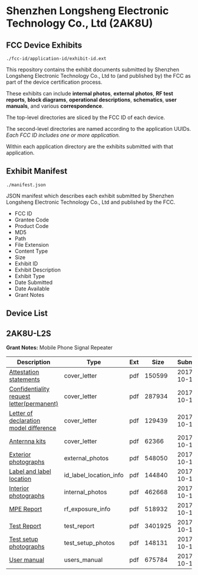 # Shenzhen Longsheng Electronic Technology Co., Ltd (2AK8U)
## FCC Device Exhibits

```
./fcc-id/application-id/exhibit-id.ext
```

This repository contains the exhibit documents submitted by Shenzhen Longsheng Electronic Technology Co., Ltd to (and published by) the FCC as part of the device certification process.

These exhibits can include **internal photos**, **external photos**, **RF test reports**, **block diagrams**, **operational descriptions**, **schematics**, **user manuals**, and various **correspondence**.

The top-level directories are sliced by the FCC ID of each device.

The second-level directories are named according to the application UUIDs. *Each FCC ID includes one or more application.*

Within each application directory are the exhibits submitted with that application. 

## Exhibit Manifest

```
./manifest.json
```

JSON manifest which describes each exhibit submitted by Shenzhen Longsheng Electronic Technology Co., Ltd and published by the FCC.

- FCC ID
- Grantee Code
- Product Code
- MD5
- Path
- File Extension
- Content Type
- Size
- Exhibit ID
- Exhibit Description
- Exhibit Type
- Date Submitted
- Date Available
- Grant Notes

## Device List
## 2AK8U-L2S
**Grant Notes:** Mobile Phone Signal Repeater

| Description | Type | Ext | Size | Submitted | Available |
| ----------- | ---- | --- | ---- | --------- | --------- |
| [Attestation statements](2AK8U-L2S/f151b97efdc7690502bff041f5130099/3603124.pdf) | cover_letter | pdf | 150599 | 2017-10-12 | 2017-10-12 |
| [Confidentiality request letter(permanent)](2AK8U-L2S/f151b97efdc7690502bff041f5130099/3603125.pdf) | cover_letter | pdf | 287934 | 2017-10-12 | 2017-10-12 |
| [Letter of declaration model difference](2AK8U-L2S/f151b97efdc7690502bff041f5130099/3603133.pdf) | cover_letter | pdf | 129439 | 2017-10-12 | 2017-10-12 |
| [Anternna kits](2AK8U-L2S/f151b97efdc7690502bff041f5130099/3603478.pdf) | cover_letter | pdf | 62366 | 2017-10-12 | 2017-10-12 |
| [Exterior photographs](2AK8U-L2S/f151b97efdc7690502bff041f5130099/3603128.pdf) | external_photos | pdf | 548050 | 2017-10-12 | 2017-10-12 |
| [Label and label location](2AK8U-L2S/f151b97efdc7690502bff041f5130099/3603132.pdf) | id_label_location_info | pdf | 144840 | 2017-10-12 | 2017-10-12 |
| [Interior photographs](2AK8U-L2S/f151b97efdc7690502bff041f5130099/3603129.pdf) | internal_photos | pdf | 462668 | 2017-10-12 | 2017-10-12 |
| [MPE Report](2AK8U-L2S/f151b97efdc7690502bff041f5130099/3603135.pdf) | rf_exposure_info | pdf | 518932 | 2017-10-12 | 2017-10-12 |
| [Test Report](2AK8U-L2S/f151b97efdc7690502bff041f5130099/3603479.pdf) | test_report | pdf | 3401925 | 2017-10-12 | 2017-10-12 |
| [Test setup photographs](2AK8U-L2S/f151b97efdc7690502bff041f5130099/3603146.pdf) | test_setup_photos | pdf | 148131 | 2017-10-12 | 2017-10-12 |
| [User manual](2AK8U-L2S/f151b97efdc7690502bff041f5130099/3603148.pdf) | users_manual | pdf | 675784 | 2017-10-12 | 2017-10-12 |
